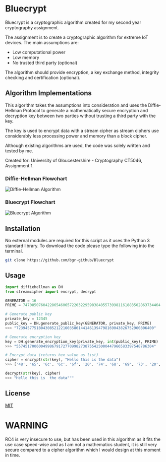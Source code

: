 # Bluecrypt

Bluecrypt is a cryptographic algorithm created for my second year cryptography assignment.

The assignment is to create a cryptographic algorithm for extreme IoT devices. The main assumptions are:

 - Low computational power
 - Low memory
 - No trusted third party (optional)

The algorithm should provide encryption, a key exchange method, integrity checking and certification (optional).

## Algorithm Implementations
This algorithm takes the assumptions into consideration and uses the Diffie-Hellman Protocol to generate a mathematically secure encryption and decryption key between two parties without trusting a third party with the key.

The key is used to encrypt data with a stream cipher as stream ciphers use considerably less processing power and memory than a block cipher.

Although existing algorithms are used, the code was solely written and tested by me.

Created for:
University of Gloucestershire - Cryptography CT5046, Assignment 1.

### Diffie-Hellman Flowchart
![Diffie-Hellman Algorithm](https://i.imgur.com/QyLg9vE.png)
### Bluecrypt Flowchart
![Bluecrypt Algorithm](https://i.imgur.com/C89AhRU.png)
## Installation

No external modules are required for this script as it uses the Python 3 standard library. To download the code please type the following into the terminal.

```bash
git clone https://github.com/bgr-github/Bluecrypt
```

## Usage

```python
import diffiehellman as DH
from streamcipher import encrypt, decrypt

GENERATOR = 16
PRIME = 74708507604228654606572203229598384855739981161883502863734464

# Generate public key
private_key = 12345
public_key = DH.generate_public_key(GENERATOR, private_key, PRIME)
>>> "72394577518043085212216035861441461394798169043826752960806400"

# Generate encryption key
key = DH.generate_encryption_key(private_key, int(public_key), PRIME)
>>> "55745170060049986791727709982738755425000447966583397548786304"

# Encrypt data (returns hex value as list)
cipher = encrypt(str(key), "Hello this is the data")
>>> ['48', '65', '6c', '6c', '6f', '20', '74', '68', '69', '73', '20', '69', '73', '20', '74', '68', '65', '20', '64', '61', '74', '61']

decrypt(str(key), cipher)
>>> "Hello this is  the data"""
```

## License

[MIT](https://choosealicense.com/licenses/mit/)

# WARNING
RC4 is very insecure to use, but has been used in this algorithm as it fits the use case speed-wise and as I am not a mathematics student, it is still very secure compared to a cipher algorithm which I would design at this moment in time.
